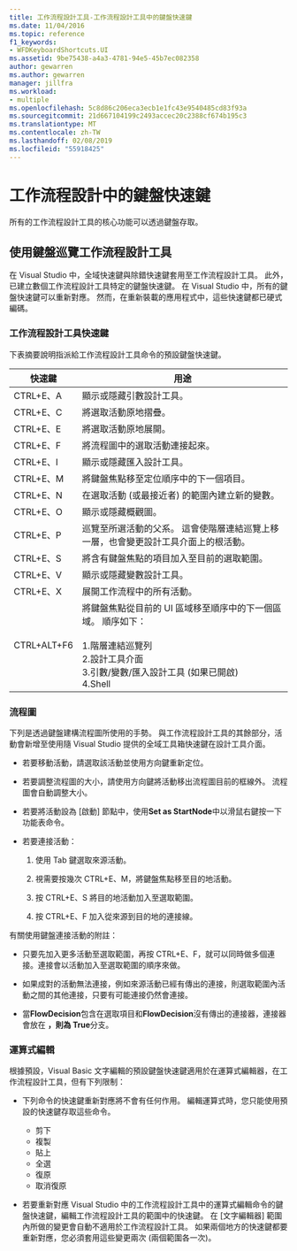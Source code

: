 ```yaml
---
title: 工作流程設計工具-工作流程設計工具中的鍵盤快速鍵
ms.date: 11/04/2016
ms.topic: reference
f1_keywords:
- WFDKeyboardShortcuts.UI
ms.assetid: 9be75438-a4a3-4781-94e5-45b7ec082358
author: gewarren
ms.author: gewarren
manager: jillfra
ms.workload:
- multiple
ms.openlocfilehash: 5c8d86c206eca3ecb1e1fc43e9540485cd83f93a
ms.sourcegitcommit: 21d667104199c2493accec20c2388cf674b195c3
ms.translationtype: MT
ms.contentlocale: zh-TW
ms.lasthandoff: 02/08/2019
ms.locfileid: "55918425"
---
```

# <a name="keyboard-shortcuts-in-the-workflow-designer"></a>工作流程設計中的鍵盤快速鍵

所有的工作流程設計工具的核心功能可以透過鍵盤存取。

## <a name="navigating-the-workflow-designer-using-the-keyboard"></a>使用鍵盤巡覽工作流程設計工具

在 Visual Studio 中，全域快速鍵與除錯快速鍵套用至工作流程設計工具。 此外，已建立數個工作流程設計工具特定的鍵盤快速鍵。 在 Visual Studio 中，所有的鍵盤快速鍵可以重新對應。 然而，在重新裝載的應用程式中，這些快速鍵都已硬式編碼。

### <a name="workflow-designer-keyboard-shortcuts"></a>工作流程設計工具快速鍵

下表摘要說明指派給工作流程設計工具命令的預設鍵盤快速鍵。

|快速鍵|用途|
|-|-------------|
|CTRL+E、A|顯示或隱藏引數設計工具。|
|CTRL+E、C|將選取活動原地摺疊。|
|CTRL+E、E|將選取活動原地展開。|
|CTRL+E、F|將流程圖中的選取活動連接起來。|
|CTRL+E、I|顯示或隱藏匯入設計工具。|
|CTRL+E、M|將鍵盤焦點移至定位順序中的下一個項目。|
|CTRL+E、N|在選取活動 (或最接近者) 的範圍內建立新的變數。|
|CTRL+E、O|顯示或隱藏概觀圖。|
|CTRL+E、P|巡覽至所選活動的父系。 這會使階層連結巡覽上移一層，也會變更設計工具介面上的根活動。|
|CTRL+E、S|將含有鍵盤焦點的項目加入至目前的選取範圍。|
|CTRL+E、V|顯示或隱藏變數設計工具。|
|CTRL+E、X|展開工作流程中的所有活動。|
|CTRL+ALT+F6|將鍵盤焦點從目前的 UI 區域移至順序中的下一個區域。 順序如下：<br /><br /> 1.階層連結巡覽列<br />2.設計工具介面<br />3.引數/變數/匯入設計工具 (如果已開啟)<br />4.Shell|

### <a name="flowchart"></a>流程圖

下列是透過鍵盤建構流程圖所使用的手勢。 與工作流程設計工具的其餘部分，活動會新增至使用隨 Visual Studio 提供的全域工具箱快速鍵在設計工具介面。

- 若要移動活動，請選取該活動並使用方向鍵重新定位。

- 若要調整流程圖的大小，請使用方向鍵將活動移出流程圖目前的框線外。 流程圖會自動調整大小。

- 若要將活動設為 [啟動] 節點中，使用**Set as StartNode**中以滑鼠右鍵按一下功能表命令。

- 若要連接活動：

    1.  使用 Tab 鍵選取來源活動。

    2.  視需要按幾次 CTRL+E、M，將鍵盤焦點移至目的地活動。

    3.  按 CTRL+E、S 將目的地活動加入至選取範圍。

    4.  按 CTRL+E、F 加入從來源到目的地的連接線。

有關使用鍵盤連接活動的附註：

- 只要先加入更多活動至選取範圍，再按 CTRL+E、F，就可以同時做多個連接。連接會以活動加入至選取範圍的順序來做。

- 如果成對的活動無法連接，例如來源活動已經有傳出的連接，則選取範圍內活動之間的其他連接，只要有可能連接仍然會連接。

- 當**FlowDecision**包含在選取項目和**FlowDecision**沒有傳出的連接器，連接器會放在 **，則為 True**分支。

### <a name="expression-editing"></a>運算式編輯

根據預設，Visual Basic 文字編輯的預設鍵盤快速鍵適用於在運算式編輯器，在工作流程設計工具，但有下列限制：

- 下列命令的快速鍵重新對應將不會有任何作用。 編輯運算式時，您只能使用預設的快速鍵存取這些命令。

   - 剪下
   - 複製
   - 貼上
   - 全選
   - 復原
   - 取消復原

- 若要重新對應 Visual Studio 中的工作流程設計工具中的運算式編輯命令的鍵盤快速鍵，編輯工作流程設計工具的範圍中的快速鍵。 在 [文字編輯器] 範圍內所做的變更會自動不適用於工作流程設計工具。 如果兩個地方的快速鍵都要重新對應，您必須套用這些變更兩次 (兩個範圍各一次)。